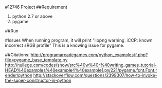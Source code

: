 #12746 Project
##Requirement
1. python 2.7 or above
2. pygame

##Run

#Issues
When running program, it will print "libpng warning: iCCP: known incorrect sRGB profile"
This is a knowing issue for pygame.

##Citations:
http://programarcadegames.com/python_examples/f.php?file=pygame_base_template.py
http://nullege.com/codes/show/src%40w%40r%40writing_games_tutorial-HEAD%40examples%40example4%40example1.py/221/pygame.font.Font.render/python
http://stackoverflow.com/questions/2399307/how-to-invoke-the-super-constructor-in-python